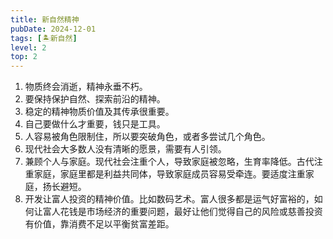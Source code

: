 ```yaml
---
title: 新自然精神
pubDate: 2024-12-01
tags: [🏝新自然]
level: 2
top: 2
---
```


1. 物质终会消逝，精神永垂不朽。
2. 要保持保护自然、探索前沿的精神。
3. 稳定的精神物质价值及其传承很重要。
4. 自己要做什么才重要，钱只是工具。
5. 人容易被角色限制住，所以要突破角色，或者多尝试几个角色。
6. 现代社会大多数人没有清晰的愿景，需要有人引领。
7. 兼顾个人与家庭。现代社会注重个人，导致家庭被忽略，生育率降低。古代注重家庭，家庭里都是利益共同体，导致家庭成员容易受牵连。要适度注重家庭，扬长避短。
8. 开发让富人投资的精神价值。比如数码艺术。富人很多都是运气好富裕的，如何让富人花钱是市场经济的重要问题，最好让他们觉得自己的风险或慈善投资有价值，靠消费不足以平衡贫富差距。
